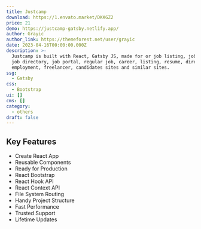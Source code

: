```yaml
---
title: Justcamp
download: https://1.envato.market/DKKGZ2
price: 21
demo: https://justcamp-gatsby.netlify.app/
author: Grayic
author_link: https://themeforest.net/user/grayic
date: 2023-04-16T00:00:00.000Z
description: >-
  Justcamp is built with React, Gatsby JS, made for or job listing, job list,
  job directory, job portal, regular job, career, listing, resume, directory,
  employment, freelancer, candidates sites and similar sites.
ssg:
  - Gatsby
css:
  - Bootstrap
ui: []
cms: []
category:
  - others
draft: false
---
```

## Key Features

- Create React App
- Reusable Components
- Ready for Production
- React Bootstrap
- React Hook API
- React Context API
- File System Routing
- Handy Project Structure
- Fast Performance
- Trusted Support
- Lifetime Updates
